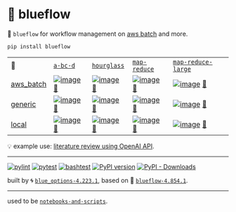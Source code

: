 # 📜 blueflow

📜 `blueflow` for workflow management on [aws batch](https://aws.amazon.com/batch/) and more.

```bash
pip install blueflow
```

|   |   |   |   |   |
| --- | --- | --- | --- | --- |
| 📜 | [`a-bc-d`](./patterns/a-bc-d.dot) | [`hourglass`](./patterns/hourglass.dot) | [`map-reduce`](./patterns/map-reduce.dot) | [`map-reduce-large`](./patterns/map-reduce-large.dot) |
| [aws_batch](./runners/aws_batch.py) | [![image](https://kamangir-public.s3.ca-central-1.amazonaws.com/aws_batch-a-bc-d/workflow.gif?raw=true&random=h5fqz6e31dux8xhl)](https://kamangir-public.s3.ca-central-1.amazonaws.com/aws_batch-a-bc-d/workflow.gif?raw=true&random=h5fqz6e31dux8xhl) [🔗](https://kamangir-public.s3.ca-central-1.amazonaws.com/aws_batch-a-bc-d/workflow.gif?raw=true&random=h5fqz6e31dux8xhl) | [![image](https://kamangir-public.s3.ca-central-1.amazonaws.com/aws_batch-hourglass/workflow.gif?raw=true&random=n0t2jmk8cd1nreyw)](https://kamangir-public.s3.ca-central-1.amazonaws.com/aws_batch-hourglass/workflow.gif?raw=true&random=n0t2jmk8cd1nreyw) [🔗](https://kamangir-public.s3.ca-central-1.amazonaws.com/aws_batch-hourglass/workflow.gif?raw=true&random=n0t2jmk8cd1nreyw) | [![image](https://kamangir-public.s3.ca-central-1.amazonaws.com/aws_batch-map-reduce/workflow.gif?raw=true&random=zx8kh5f5nedj1fsp)](https://kamangir-public.s3.ca-central-1.amazonaws.com/aws_batch-map-reduce/workflow.gif?raw=true&random=zx8kh5f5nedj1fsp) [🔗](https://kamangir-public.s3.ca-central-1.amazonaws.com/aws_batch-map-reduce/workflow.gif?raw=true&random=zx8kh5f5nedj1fsp) | [![image](https://kamangir-public.s3.ca-central-1.amazonaws.com/aws_batch-map-reduce-large/workflow.gif?raw=true&random=cfenonw85zemzprl)](https://kamangir-public.s3.ca-central-1.amazonaws.com/aws_batch-map-reduce-large/workflow.gif?raw=true&random=cfenonw85zemzprl) [🔗](https://kamangir-public.s3.ca-central-1.amazonaws.com/aws_batch-map-reduce-large/workflow.gif?raw=true&random=cfenonw85zemzprl) |
| [generic](./runners/generic.py) | [![image](https://kamangir-public.s3.ca-central-1.amazonaws.com/generic-a-bc-d/workflow.gif?raw=true&random=ne3m00yiafnnodln)](https://kamangir-public.s3.ca-central-1.amazonaws.com/generic-a-bc-d/workflow.gif?raw=true&random=ne3m00yiafnnodln) [🔗](https://kamangir-public.s3.ca-central-1.amazonaws.com/generic-a-bc-d/workflow.gif?raw=true&random=ne3m00yiafnnodln) | [![image](https://kamangir-public.s3.ca-central-1.amazonaws.com/generic-hourglass/workflow.gif?raw=true&random=0i9dt3alncn48k4t)](https://kamangir-public.s3.ca-central-1.amazonaws.com/generic-hourglass/workflow.gif?raw=true&random=0i9dt3alncn48k4t) [🔗](https://kamangir-public.s3.ca-central-1.amazonaws.com/generic-hourglass/workflow.gif?raw=true&random=0i9dt3alncn48k4t) | [![image](https://kamangir-public.s3.ca-central-1.amazonaws.com/generic-map-reduce/workflow.gif?raw=true&random=lw4hy8p01djmwbw6)](https://kamangir-public.s3.ca-central-1.amazonaws.com/generic-map-reduce/workflow.gif?raw=true&random=lw4hy8p01djmwbw6) [🔗](https://kamangir-public.s3.ca-central-1.amazonaws.com/generic-map-reduce/workflow.gif?raw=true&random=lw4hy8p01djmwbw6) | [![image](https://kamangir-public.s3.ca-central-1.amazonaws.com/generic-map-reduce-large/workflow.gif?raw=true&random=r1u0lr463ie2avjf)](https://kamangir-public.s3.ca-central-1.amazonaws.com/generic-map-reduce-large/workflow.gif?raw=true&random=r1u0lr463ie2avjf) [🔗](https://kamangir-public.s3.ca-central-1.amazonaws.com/generic-map-reduce-large/workflow.gif?raw=true&random=r1u0lr463ie2avjf) |
| [local](./runners/local.py) | [![image](https://kamangir-public.s3.ca-central-1.amazonaws.com/local-a-bc-d/workflow.gif?raw=true&random=gqp1tfedf7siqy6h)](https://kamangir-public.s3.ca-central-1.amazonaws.com/local-a-bc-d/workflow.gif?raw=true&random=gqp1tfedf7siqy6h) [🔗](https://kamangir-public.s3.ca-central-1.amazonaws.com/local-a-bc-d/workflow.gif?raw=true&random=gqp1tfedf7siqy6h) | [![image](https://kamangir-public.s3.ca-central-1.amazonaws.com/local-hourglass/workflow.gif?raw=true&random=yvg9bgy8j0396lwq)](https://kamangir-public.s3.ca-central-1.amazonaws.com/local-hourglass/workflow.gif?raw=true&random=yvg9bgy8j0396lwq) [🔗](https://kamangir-public.s3.ca-central-1.amazonaws.com/local-hourglass/workflow.gif?raw=true&random=yvg9bgy8j0396lwq) | [![image](https://kamangir-public.s3.ca-central-1.amazonaws.com/local-map-reduce/workflow.gif?raw=true&random=39fao1sypnurdebi)](https://kamangir-public.s3.ca-central-1.amazonaws.com/local-map-reduce/workflow.gif?raw=true&random=39fao1sypnurdebi) [🔗](https://kamangir-public.s3.ca-central-1.amazonaws.com/local-map-reduce/workflow.gif?raw=true&random=39fao1sypnurdebi) | [![image](https://kamangir-public.s3.ca-central-1.amazonaws.com/local-map-reduce-large/workflow.gif?raw=true&random=sfxy4mksagurxr63)](https://kamangir-public.s3.ca-central-1.amazonaws.com/local-map-reduce-large/workflow.gif?raw=true&random=sfxy4mksagurxr63) [🔗](https://kamangir-public.s3.ca-central-1.amazonaws.com/local-map-reduce-large/workflow.gif?raw=true&random=sfxy4mksagurxr63) |

💡 example use: [literature review using OpenAI API](https://github.com/kamangir/openai-commands/tree/main/openai_commands/literature_review).


---


[![pylint](https://github.com/kamangir/notebooks-and-scripts/actions/workflows/pylint.yml/badge.svg)](https://github.com/kamangir/notebooks-and-scripts/actions/workflows/pylint.yml) [![pytest](https://github.com/kamangir/notebooks-and-scripts/actions/workflows/pytest.yml/badge.svg)](https://github.com/kamangir/notebooks-and-scripts/actions/workflows/pytest.yml) [![bashtest](https://github.com/kamangir/notebooks-and-scripts/actions/workflows/bashtest.yml/badge.svg)](https://github.com/kamangir/notebooks-and-scripts/actions/workflows/bashtest.yml) [![PyPI version](https://img.shields.io/pypi/v/blueflow.svg)](https://pypi.org/project/blueflow/) [![PyPI - Downloads](https://img.shields.io/pypi/dd/blueflow)](https://pypistats.org/packages/blueflow)

built by 🌀 [`blue_options-4.223.1`](https://github.com/kamangir/awesome-bash-cli), based on 📜 [`blueflow-4.854.1`](https://github.com/kamangir/notebooks-and-scripts).

---

used to be [`notebooks-and-scripts`](https://pypi.org/project/notebooks-and-scripts/).
